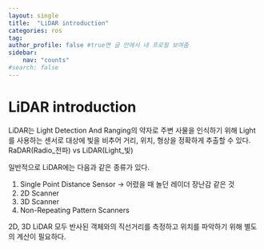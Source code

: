 ```yaml
---
layout: single
title:  "LiDAR introduction"
categories: ros
tag: 
author_profile: false #true면 글 안에서 내 프로필 보여줌
sidebar:
    nav: "counts"
#search: false
---
```


# LiDAR introduction

LiDAR는 Light Detection And Ranging의 약자로 주변 사물을 인식하기 위해 Light를 사용하는 센서로 
대상에 빛을 비추어 거리, 위치, 형상을 정확하게 추출할 수 있다.   
RaDAR(Radio_전파) vs LiDAR(Light_빛)   
   
일반적으로 LiDAR에는 다음과 같은 종류가 있다.   
1. Single Point Distance Sensor -> 어렸을 때 놀던 레이더 장난감 같은 것   
2. 2D Scanner   
3. 3D Scanner   
4. Non-Repeating Pattern Scanners   
   
2D, 3D LiDAR 모두 반사된 객체와의 직선거리를 측정하고 위치를 파악하기 위해 별도의 계산이 필요하다.   
